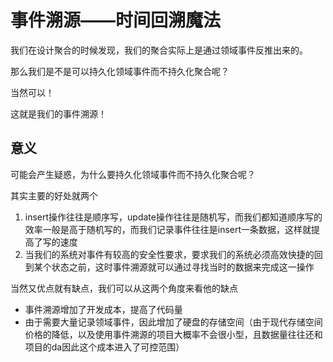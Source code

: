 # 事件溯源——时间回溯魔法

我们在设计聚合的时候发现，我们的聚合实际上是通过领域事件反推出来的。

那么我们是不是可以持久化领域事件而不持久化聚合呢？

当然可以！

这就是我们的事件溯源！

## 意义

可能会产生疑惑，为什么要持久化领域事件而不持久化聚合呢？

其实主要的好处就两个

1. insert操作往往是顺序写，update操作往往是随机写，而我们都知道顺序写的效率一般是高于随机写的，而我们记录事件往往是insert一条数据，这样就提高了写的速度
2. 当我们的系统对事件有较高的安全性要求，要求我们的系统必须高效快捷的回到某个状态之前，这时事件溯源就可以通过寻找当时的数据来完成这一操作

当然又优点就有缺点，我们可以从这两个角度来看他的缺点

* 事件溯源增加了开发成本，提高了代码量
* 由于需要大量记录领域事件，因此增加了硬盘的存储空间（由于现代存储空间价格的降低，以及使用事件溯源的项目大概率不会很小型，且数据量往往还和项目的da因此这个成本进入了可控范围）

